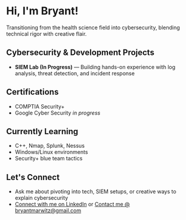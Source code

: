 # Hi, I'm Bryant!  
Transitioning from the health science field into cybersecurity, blending technical rigor with creative flair.

## Cybersecurity & Development Projects  
- **SIEM Lab (In Progress)** — Building hands-on experience with log analysis, threat detection, and incident response  

## Certifications  
- COMPTIA Security+
- Google Cyber Security _in progress_

## Currently Learning  
- C++, Nmap, Splunk, Nessus  
- Windows/Linux environments  
- Security+ blue team tactics

## Let's Connect  
- Ask me about pivoting into tech, SIEM setups, or creative ways to explain cybersecurity  
- [Connect with me on LinkedIn](https://www.linkedin.com/in/bryant-marwitz) or [Contact me @ bryantmarwitz@gmail.com](mailto:bryantmarwitz@gmail.com)  
